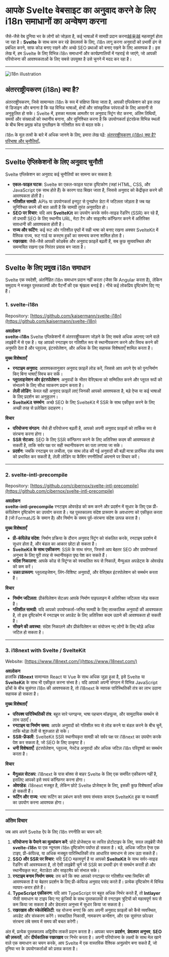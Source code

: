 # आपके Svelte वेबसाइट का अनुवाद करने के लिए i18n समाधानों का अन्वेषण करना

जैसे-जैसे वेब दुनिया भर के लोगों को जोड़ता है, कई भाषाओं में सामग्री प्रदान करना越来越 महत्वपूर्ण होता जा रहा है। **Svelte** के साथ काम कर रहे डेवलपर्स के लिए, i18n लागू करना अनुवादों को प्रभावी ढंग से प्रबंधित करने, साफ कोड बनाए रखने और अच्छे SEO प्रथाओं को बनाए रखने के लिए आवश्यक है। इस लेख में, हम Svelte के लिए विभिन्न i18n समाधानों और कार्यप्रणालियों में गहराई से जाएंगे, जो आपकी परियोजना की आवश्यकताओं के लिए सबसे उपयुक्त है उसे चुनने में मदद कर रहा है।

---

![i18n illustration](https://github.com/aymericzip/intlayer/blob/main/blog/assets/i18n.webp)

## अंतरराष्ट्रीयकरण (i18n) क्या है?

अंतरराष्ट्रीयकरण, जिसे सामान्यतः i18n के रूप में संक्षिप्त किया जाता है, आपकी एप्लिकेशन को इस तरह से डिजाइन और बनाना है कि यह विभिन्न भाषाओं, क्षेत्रों और सांस्कृतिक परंपराओं के लिए आसानी से अनुकूलित हो सके। Svelte में, इसका मतलब आमतौर पर अनुवाद स्ट्रिंग सेट करना, अंतिम तिथियों, समयों और संख्याओं को स्थानीय बनाना, और सुनिश्चित करना है कि उपयोगकर्ता इंटरफ़ेस विभिन्न स्थलों के बीच बिना प्रमुख कोड पुनर्लेखन के गतिशील रूप से बदल सके।

i18n के मूल तत्वों के बारे में अधिक जानने के लिए, हमारा लेख पढ़ें: [अंतरराष्ट्रीयकरण (i18n) क्या है? परिभाषा और चुनौतियाँ](https://github.com/aymericzip/intlayer/blob/main/blog/hi/what_is_internationalization.md)。

---

## Svelte ऐप्लिकेशनों के लिए अनुवाद चुनौती

Svelte एप्लिकेशन का अनुवाद कई चुनौतियों का सामना कर सकता है:

- **एकल-फाइल घटक**: Svelte का एकल-फाइल घटक दृष्टिकोण (जहां HTML, CSS, और JavaScript एक साथ होते हैं) के कारण पाठ बिखर जाता है, जिससे अनुवाद को केंद्रीकृत करने की आवश्यकता होती है।
- **गतिशील सामग्री**: APIs या उपयोगकर्ता इनपुट से पुनर्प्राप्त डेटा में जटिलता जोड़ता है जब यह सुनिश्चित करने की बात आती है कि सामग्री तुरंत अनुवादित हो।
- **SEO पर विचार**: यदि आप **SvelteKit** का उपयोग करके सर्वर-साइड रेंडरिंग (SSR) कर रहे हैं, तो प्रभावी SEO के लिए स्थानीय URL, मेटा टैग और साइटमैप कॉन्फ़िगर करने में अतिरिक्त सावधानी की आवश्यकता होती है।
- **राज्य और रूटिंग**: कई रूट और गतिशील पृष्ठों में सही भाषा को बनाए रखना अक्सर SvelteKit में वैश्विक राज्य, रूट गार्ड या कस्टम हुकों का समन्वय करना शामिल होता है।
- **रखरखाव**: जैसे-जैसे आपकी कोडबेस और अनुवाद फ़ाइलें बढ़ती हैं, सब कुछ सुव्यवस्थित और समन्वयित रखना एक निरंतर प्रयास बन जाता है।

---

## Svelte के लिए प्रमुख i18n समाधान

Svelte एक स्वदेशी, अंतर्निहित i18n समाधान प्रदान नहीं करता (जैसा कि Angular करता है), लेकिन समुदाय ने मजबूत पुस्तकालयों और पैटर्नों की एक श्रृंखला बनाई है। नीचे कई लोकप्रिय दृष्टिकोण दिए गए हैं।

### 1. svelte-i18n

Repository: [https://github.com/kaisermann/svelte-i18n](https://github.com/kaisermann/svelte-i18n)

**अवलोकन**  
**svelte-i18n** Svelte एप्लिकेशनों में अंतरराष्ट्रीयकरण जोड़ने के लिए सबसे अधिक अपनाए जाने वाले लाइब्रेरी में से एक है। यह आपको रनटाइम पर गतिशील रूप से स्थानीयकरण करने और स्विच करने की अनुमति देता है और प्लूरल्स, इंटरपोलेशन, और अधिक के लिए सहायक विशेषताएँ शामिल करता है।

**मुख्य विशेषताएँ**

- **रनटाइम अनुवाद**: आवश्यकतानुसार अनुवाद फ़ाइलें लोड करें, जिससे आप अपने ऐप को पुनःनिर्माण किए बिना भाषाएँ स्विच कर सकें।
- **प्लूरलाइजेशन और इंटरपोलेशन**: अनुवादों के भीतर वेरिएबल्स को सम्मिलित करने और प्लूरल रूपों को संभालने के लिए सीधा व्याकरण प्रदान करता है।
- **लेज़ी लोडिंग**: केवल वही अनुवाद फ़ाइलें लाएं जिनकी आपको आवश्यकता है, बड़े ऐप्स या कई भाषाओं के लिए प्रदर्शन का अनुकूलन।
- **SvelteKit समर्थन**: अच्छे SEO के लिए SvelteKit में SSR के साथ एकीकृत करने के लिए अच्छी तरह से प्रलेखित उदाहरण।

**विचार**

- **परियोजना संगठन**: जैसे ही परियोजना बढ़ती है, आपको अपनी अनुवाद फ़ाइलों को तार्किक रूप से संरचना करना होगा।
- **SSR सेटअप**: SEO के लिए SSR कॉन्फ़िगर करने के लिए अतिरिक्त कदम की आवश्यकता हो सकती है, ताकि सर्वर पक्ष पर सही स्थानीयकरण का पता लगाया जा सके।
- **प्रदर्शन**: जबकि रनटाइम पर लचीला, एक साथ लोड की गई अनुवादों की बड़ी मात्रा प्रारंभिक लोड समय को प्रभावित कर सकती है, लेज़ी लोडिंग या कैशिंग रणनीतियाँ अपनाने पर विचार करें।

---

### 2. svelte-intl-precompile

Repository: [https://github.com/cibernox/svelte-intl-precompile](https://github.com/cibernox/svelte-intl-precompile)

**अवलोकन**  
**svelte-intl-precompile** रनटाइम ओवरहेड को कम करने और प्रदर्शन में सुधार के लिए एक प्री-कंपिलेशन दृष्टिकोण का उपयोग करता है। यह पुस्तकालय संदेश प्रारूपण के अवधारणा को एकीकृत करता है (जो FormatJS के समान है) और निर्माण के समय पूर्व-संरचना संदेश उत्पन्न करता है।

**मुख्य विशेषताएँ**

- **प्री-कंपिलेड संदेश**: निर्माण प्रक्रिया के दौरान अनुवाद स्ट्रिंग को संकलित करके, रनटाइम प्रदर्शन में सुधार होता है, और बंडल का आकार छोटा हो सकता है।
- **SvelteKit के साथ एकीकरण**: SSR के साथ संगत, जिससे आप बेहतर SEO और उपयोगकर्ता अनुभव के लिए पूरी तरह से स्थानीयकृत पृष्ठ पेश कर सकते हैं।
- **संदेश निकालना**: आपके कोड से स्ट्रिंग्स को स्वचालित रूप से निकालें, मैन्युअल अपडेट्स के ओवरहेड को कम करें।
- **उन्नत प्रारूपण**: प्लूरलाइजेशन, लिंग-विशिष्ट अनुवादों, और वेरिएबल इंटरपोलेशन को समर्थन करता है।

**विचार**

- **निर्माण जटिलता**: प्रीकंपिलेशन सेटअप आपके निर्माण पाइपलाइन में अतिरिक्त जटिलता जोड़ सकता है।
- **गतिशील सामग्री**: यदि आपको उपयोगकर्ता-जनित सामग्री के लिए तात्कालिक अनुवादों की आवश्यकता है, तो इस दृष्टिकोण में रनटाइम पर अपडेट के लिए अतिरिक्त कदम उठाने की आवश्यकता हो सकती है।
- **सीखने की अवस्था**: संदेश निकालने और प्रीकंपिलेशन का संयोजन नए लोगों के लिए थोड़े अधिक जटिल हो सकता है।

---

### 3. i18next with Svelte / SvelteKit

Website: [https://www.i18next.com/](https://www.i18next.com/)

**अवलोकन**  
हालांकि **i18next** सामान्यतः React या Vue के साथ अधिक जुड़ा हुआ है, इसे Svelte या **SvelteKit** के साथ भी एकीकृत करना संभव है। यदि आपको अपनी संगठन में विभिन्न JavaScript ढाँचों के बीच सुसंगत i18n की आवश्यकता है, तो i18next के व्यापक पारिस्थितिकी तंत्र का लाभ उठाना सहायक हो सकता है।

**मुख्य विशेषताएँ**

- **परिपक्व पारिस्थितिकी तंत्र**: बहुत सारे प्लगइन्स, भाषा पहचान मॉड्यूल्स, और सामुदायिक समर्थन से लाभ उठाएँ।
- **रनटाइम या निर्माण समय**: आपके अनुवादों को गतिशील रूप से लोड करने या बंडल करने के बीच चुनें, ताकि थोड़ा तेज़ी से शुरुआत हो सके।
- **SSR-फ्रेंडली**: SvelteKit SSR स्थानीयकृत सामग्री को सर्वर पक्ष पर i18next का उपयोग करके पेश कर सकता है, जो SEO के लिए उत्कृष्ट है।
- **धनी विशेषताएँ**: इंटरपोलेशन, प्लूरल्स, नेस्टेड अनुवादों और अधिक जटिल i18n परिदृश्यों का समर्थन करता है।

**विचार**

- **मैनुअल सेटअप**: i18next के पास बॉक्स से बाहर Svelte के लिए एक समर्पित एकीकरण नहीं है, इसलिए आपको इसे स्वयं कॉन्फ़िगर करना होगा।
- **ओवरहेड**: i18next मजबूत है, लेकिन छोटे Svelte प्रोजेक्ट्स के लिए, इसकी कुछ विशेषताएँ अधिक हो सकती हैं।
- **रूटिंग और राज्य**: भाषा रूटिंग का प्रबंधन करते समय संभवतः कस्टम SvelteKit हुक या मध्यवर्ती का उपयोग करना आवश्यक होगा।

---

### अंतिम विचार

जब आप अपने Svelte ऐप के लिए i18n रणनीति का चयन करें:

1. **परियोजना के पैमाने का मूल्यांकन करें**: छोटे प्रोजेक्ट्स या त्वरित प्रोटोटाइप के लिए, सरल लाइब्रेरी जैसे **svelte-i18n** या एक न्यूनतम i18n दृष्टिकोण पर्याप्त हो सकता है। बड़े, अधिक जटिल ऐप्स एक टाइप, प्री-कंपिल्ड, या अधिक मजबूत पारिस्थितिकी तंत्र आधारित समाधान से लाभ उठा सकते हैं।
2. **SSO और SSR पर विचार**: यदि SEO महत्वपूर्ण है या आपको **SvelteKit** के साथ सर्वर-साइड रेंडरिंग की आवश्यकता है, तो ऐसी लाइब्रेरी चुनें जो SSR का प्रभावी ढंग से समर्थन करती हो और स्थानीयकृत रूट, मेटाडेटा और साइटमैप को संभाल सके।
3. **रनटाइम बनाम निर्माण समय**: तय करें कि क्या आपको रनटाइम पर गतिशील भाषा स्विचिंग की आवश्यकता है या बेहतर प्रदर्शन के लिए प्री-कंपिल्ड अनुवाद पसंद करते हैं। प्रत्येक दृष्टिकोण में विभिन्न व्यापार-करार होते हैं।
4. **TypeScript एकीकरण**: यदि आप TypeScript पर बहुत अधिक निर्भर करते हैं, तो **Intlayer** जैसी समाधान या टाइप किए गए कुंजियों के साथ पुस्तकालयों से रनटाइम त्रुटियों को महत्वपूर्ण रूप से कम किया जा सकता है और डेवलपर अनुभव में सुधार किया जा सकता है।
5. **रखरखाव और स्केलेबिलिटी**: यह योजना बनाएं कि आप अपनी अनुवाद फ़ाइलों को कैसे व्यवस्थित, अपडेट और संस्करण करेंगे। स्वचालित निकासी, नामकरण कन्वेंशन, और एक सुसंगत फ़ोल्डर संरचना लंबे समय में समय की बचत करेगी।

अंत में, प्रत्येक पुस्तकालय अद्वितीय ताकतें प्रदान करता है। आपका चयन **प्रदर्शन**, **डेवलपर अनुभव**, **SEO की ज़रूरतें**, और **दीर्घकालिक रखरखाव** पर निर्भर करता है। अपनी परियोजना के लक्ष्यों के साथ मेल खाने वाले एक समाधान का चयन करके, आप Svelte में एक वास्तविक वैश्विक अनुप्रयोग बना सकते हैं, जो दुनिया भर के उपयोगकर्ताओं को प्रसन्न करता है।
